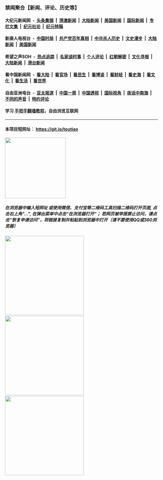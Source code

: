 ### 禁闻聚合【新闻、评论、历史等】

#### 大纪元新闻网 &nbsp;-&nbsp; [头条集锦](indexes/E头条集锦.md?t=02251302) &nbsp;|&nbsp; [港澳新闻](indexes/E港澳新闻.md?t=02251302)  &nbsp;|&nbsp; [大陆新闻](indexes/E大陆新闻.md?t=02251302) &nbsp;|&nbsp; [美国新闻](indexes/E美国新闻.md?t=02251302) &nbsp;|&nbsp; [国际新闻](indexes/E国际新闻.md?t=02251302) &nbsp;|&nbsp; [专栏文集](indexes/E专栏文集.md?t=02251302) &nbsp;|&nbsp; [纪元社论](indexes/E纪元社论.md?t=02251302) &nbsp;|&nbsp; [纪元特稿](indexes/E纪元特稿.md?t=02251302) 

#### 新唐人电视台 &nbsp;-&nbsp; [中国时局](indexes/N中国时局.md?t=02251302) &nbsp;|&nbsp; [共产党百年真相](indexes/N共产党百年真相.md?t=02251302) &nbsp;|&nbsp; [中共杀人历史](indexes/N中共杀人历史.md?t=02251302) &nbsp;|&nbsp; [文史漫步](indexes/N文史漫步.md?t=02251302) &nbsp;|&nbsp; [大陆新闻](indexes/N大陆新闻.md?t=02251302) &nbsp;|&nbsp; [美国新闻](indexes/N美国新闻.md?t=02251302)

#### 希望之声SOH &nbsp;-&nbsp; [热点追踪](indexes/H热点追踪.md?t=02251302) &nbsp;|&nbsp; [名家谈时事](indexes/H名家谈时事.md?t=02251302) &nbsp;|&nbsp; [个人评论](indexes/H个人评论.md?t=02251302)  &nbsp;|&nbsp; [红朝解密](indexes/H红朝解密.md?t=02251302) &nbsp;|&nbsp; [文化寻根](indexes/H文化寻根.md?t=02251302) &nbsp;|&nbsp; [大陆新闻](indexes/H大陆新闻.md?t=02251302) &nbsp;|&nbsp; [港台新闻](indexes/H港台新闻.md?t=02251302)

#### 看中国新闻网 &nbsp;-&nbsp; [看大陆](indexes/S看大陆.md?t=02251302) &nbsp;|&nbsp; [看官场](indexes/S看官场.md?t=02251302) &nbsp;|&nbsp; [看民生](indexes/S看民生.md?t=02251302)  &nbsp;|&nbsp; [看博谈](indexes/S看博谈.md?t=02251302) &nbsp;|&nbsp; [看财经](indexes/S看财经.md?t=02251302) &nbsp;|&nbsp; [看史海](indexes/S看史海.md?t=02251302) &nbsp;|&nbsp; [看文化](indexes/S看文化.md?t=02251302) &nbsp;|&nbsp; [看生活](indexes/S看生活.md?t=02251302) &nbsp;|&nbsp; [看世界](indexes/S看世界.md?t=02251302)

#### 自由亚洲电台 &nbsp;-&nbsp; [亚太报道](indexes/R亚太报道.md?t=02251302) &nbsp;|&nbsp; [中国一周](indexes/R中国一周.md?t=02251302) &nbsp;|&nbsp; [中国透视](indexes/R中国透视.md?t=02251302)  &nbsp;|&nbsp; [国际视角](indexes/R国际视角.md?t=02251302) &nbsp;|&nbsp; [夜话中南海](indexes/R夜话中南海.md?t=02251302) &nbsp;|&nbsp; [不同的声音](indexes/R不同的声音.md?t=02251302) &nbsp;|&nbsp; [特约评论](indexes/R特约评论.md?t=02251302)

#### 学习 [手把手翻墙教程](https://github.com/gfw-breaker/guides/wiki)，自由浏览互联网

----

#### 本项目短网址： https://git.io/toutiao
<img src="https://raw.githubusercontent.com/gfw-breaker/banned-news/master/scripts/img/qr.png" width="200px"/>  

##### 在浏览器中输入短网址 或使用微信、支付宝等二维码工具扫描二维码打开页面, 点击右上角"...", 在弹出菜单中点击“在浏览器打开”； 若网页被举报禁止访问，请点击“恢复申请访问”，将链接复制并粘贴到浏览器中打开（请不要使用QQ或360浏览器）

<img src="https://raw.githubusercontent.com/gfw-breaker/banned-news/master/scripts/img/1.png" width="260px"/> &nbsp; <img src="https://raw.githubusercontent.com/gfw-breaker/banned-news/master/scripts/img/2.png" width="260px"/> &nbsp; <img src="https://raw.githubusercontent.com/gfw-breaker/banned-news/master/scripts/img/3.png" width="260px"/>
